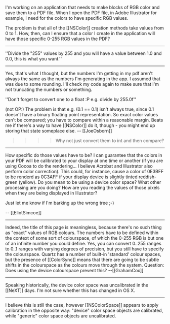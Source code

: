 

I'm working on an application that needs to make blocks of RGB color and save them to a PDF file.  When I open the PDF file, in Adobe Illustrator for example, I need for the colors to have specific RGB values.

The problem is that all of the [[NSColor]] creation methods take values from 0 to 1.  How, then, can I ensure that a color I create in the application will have those specific 0-255 RGB values in the PDF?

----

''Divide the "255" values by 255 and you will have a value between 1.0 and 0.0, this is what you want.''

----

Yes, that's what I thought, but the numbers I'm getting in my pdf aren't always the same as the numbers I'm generating in the app.  I assumed that was due to some rounding.  I'll check my code again to make sure that I'm not truncating the numbers or something.

''Don't forget to convert one to a float :P e.g. divide by 255.0f''

(not OP:) The problem is that e.g. (0.1 == 0.1) isn't always true, since 0.1 doesn't have a binary floating point representation.  So exact color values can't be compared; you have to compare within a reasonable margin.  Beats me if there's a way to have [[NSColor]] do it, though - you might end up storing that state someplace else.  -- [[JoeOsborn]]

>>>> Why not just convert them to int and then compare?

----

How specific do those values have to be? I can guarantee that the colors in your PDF will be calibrated to your display at one time or another (if you are using Cocoa to do the rendering... I believe Acrobat and Illustrator also perform color correction). This could, for instance, cause a color of 0E3BFF to be renderd as 0C3AFF if your display device is slightly tinted reddish-green (yellow). Do you mean to be using a device color space? What other processing are you doing? How are you reading the values of those pixels when they are being displayed in Illustrator?

Just let me know if I'm barking up the wrong tree ;-)

-- [[EliotSimcoe]]

----

Indeed, the title of this page is meaningless, because there's no such thing as "exact" values of RGB colours. The numbers have to be defined within the context of some sort of colourspace, of which the 0-255 RGB is but one of an infinite number you could define. Yes, you can convert 0..255 ranges to 0..1 ranges with varying degrees of precision, but you still have to specify the colourspace. Quartz has a number of built-in 'standard' colour spaces, but the presence of [[ColorSync]] means that there are going to be subtle shifts in the colourspace as the colours move through the system. Question: Does using the device colourspace prevent this? --[[GrahamCox]]

----

Speaking historically, the device color space was uncalibrated in the [[NeXT]] days. I'm not sure whether this has changed in OS X.

----

I believe this is still the case, however [[NSColorSpace]] appears to apply calibration in the opposite way: "device" color space objects are calibrated, while "generic" color space objects are uncalibrated.